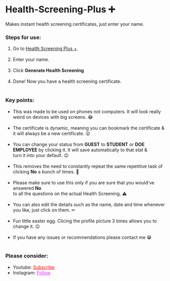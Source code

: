 # Health-Screening-Plus ➕
Makes instant health screening certificates, just enter your name.

<h3>Steps for use: </h3>
<ol style="margin-bottom:10px;">
  <li>Go to <a href="https://gsrhackz.github.io/Health-Screening-Plus/">Health Screening Plus +</a>.</li><br>
<li>Enter your name.</li><br>
<li>Click <b>Generate Health Screening</b></li><br>
  <li>Done! Now you have a health screening certificate.</li><br>
</ol>

<h3>Key points:</h3>
<ul style="margin-bottom:10px;">
  <li>This was made to be used on phones not computers. It will look really weird on devices with big screens. 😂</li><br>
  <li>The certificate is dynamic, meaning you can bookmark the certificate & it will always be a new certificate. 😲</li><br>
  <li>You can change your status from <b>GUEST</b> to <b>STUDENT</b> or <b>DOE EMPLOYEE</b> by clicking it. It will save automatically to that stat &<br> turn it into your default. 😉</li><br>
  <li>This removes the need to constantly repeat the same repetitive task of clicking <b>No</b> a bunch of times. 🙌</li><br>
  <li>Please make sure to use this only if you are sure that you would've answered <b>No</b> <br>to all the questions on the actual Health Screening. ⚠️</li><br>
  <li>You can also edit the details such as the name, date and time whenever you like, just click on them. ✏</li><br>
  <li>Fun little easter egg. Clicing the profile picture 3 times allows you to change it. 😉</li><br>
  <li>If you have any issues or recommendations please contact me 😁</li><br>
</ul>
<h3>Please consider:</h3>
<ul>
  <li>Youtube:  <a style="color:red;" target="_Blank" href="https://www.youtube.com/channel/UCinBnZ2BKAbCKA1w9lmFd0w">Subscribe</a></li>
  <li>Instagram:  <a style="color:#dc2ef0;" target="_Blank" href="https://www.instagram.com/nyc.geahad.codes/">Follow</a></li>
</ul>
